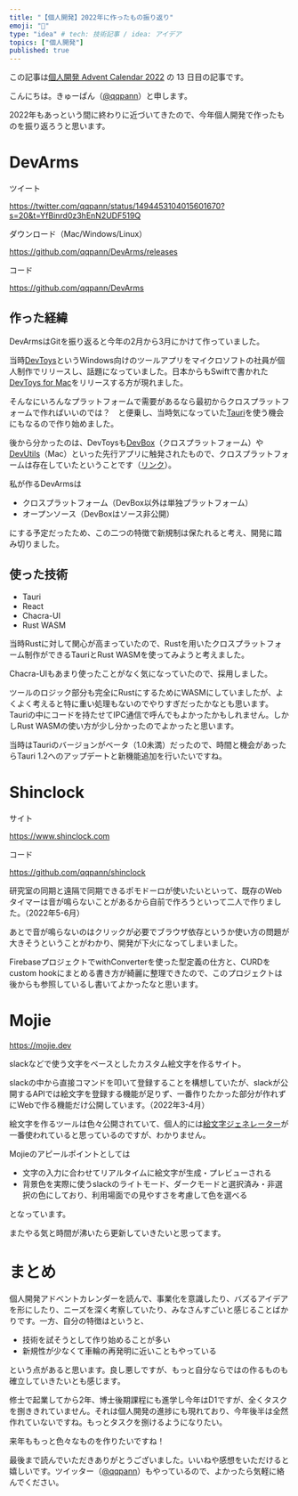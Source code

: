 ```yaml
---
title: "【個人開発】2022年に作ったもの振り返り"
emoji: "🦾"
type: "idea" # tech: 技術記事 / idea: アイデア
topics: ["個人開発"]
published: true
---
```


この記事は[個人開発 Advent Calendar 2022](https://qiita.com/advent-calendar/2022/individual-developers) の 13 日目の記事です。

こんにちは。きゅーぱん（[@qqpann](https://twitter.com/qqpann)）と申します。

2022年もあっという間に終わりに近づいてきたので、今年個人開発で作ったものを振り返ろうと思います。

# DevArms

ツイート



https://twitter.com/qqpann/status/1494453104015601670?s=20&t=YfBinrd0z3hEnN2UDF519Q

ダウンロード（Mac/Windows/Linux）

https://github.com/qqpann/DevArms/releases

コード

https://github.com/qqpann/DevArms



## 作った経緯

DevArmsはGitを振り返ると今年の2月から3月にかけて作っていました。

当時[DevToys](https://devtoys.app)というWindows向けのツールアプリをマイクロソフトの社員が個人制作でリリースし、話題になっていました。日本からもSwiftで書かれた[DevToys for Mac](https://github.com/ObuchiYuki/DevToysMac)をリリースする方が現れました。

そんなにいろんなプラットフォームで需要があるなら最初からクロスプラットフォームで作ればいいのでは？　と便乗し、当時気になっていた[Tauri](https://tauri.app)を使う機会にもなるので作り始めました。

後から分かったのは、DevToysも[DevBox](https://www.dev-box.app)（クロスプラットフォーム）や[DevUtils](https://devutils.com)（Mac）といった先行アプリに触発されたもので、クロスプラットフォームは存在していたということです（[リンク](https://github.com/veler/DevToys/issues/156#issuecomment-1018298004)）。

私が作るDevArmsは

* クロスプラットフォーム（DevBox以外は単独プラットフォーム）
* オープンソース（DevBoxはソース非公開）

にする予定だったため、この二つの特徴で新規制は保たれると考え、開発に踏み切りました。

## 使った技術

- Tauri
- React
- Chacra-UI
- Rust WASM

当時Rustに対して関心が高まっていたので、Rustを用いたクロスプラットフォーム制作ができるTauriとRust WASMを使ってみようと考えました。

Chacra-UIもあまり使ったことがなく気になっていたので、採用しました。

ツールのロジック部分も完全にRustにするためにWASMにしていましたが、よくよく考えると特に重い処理もないのでやりすぎだったかなとも思います。Tauriの中にコードを持たせてIPC通信で呼んでもよかったかもしれません。しかしRust WASMの使い方が少し分かったのでよかったと思います。

当時はTauriのバージョンがベータ（1.0未満）だったので、時間と機会があったらTauri 1.2へのアップデートと新機能追加を行いたいですね。

# Shinclock

サイト

https://www.shinclock.com

コード

https://github.com/qqpann/shinclock

研究室の同期と遠隔で同期できるポモドーロが使いたいといって、既存のWebタイマーは音が鳴らないことがあるから自前で作ろうといって二人で作りました。（2022年5-6月）

あとで音が鳴らないのはクリックが必要でブラウザ依存というか使い方の問題が大きそうということがわかり、開発が下火になってしまいました。

FirebaseプロジェクトでwithConverterを使った型定義の仕方と、CURDをcustom hookにまとめる書き方が綺麗に整理できたので、このプロジェクトは後からも参照しているし書いてよかったなと思います。

# Mojie

https://mojie.dev

slackなどで使う文字をベースとしたカスタム絵文字を作るサイト。

slackの中から直接コマンドを叩いて登録することを構想していたが、slackが公開するAPIでは絵文字を登録する機能が足りず、一番作りたかった部分が作れずにWebで作る機能だけ公開しています。（2022年3-4月）

絵文字を作るツールは色々公開されていて、個人的には[絵文字ジェネレーター](https://emoji-gen.ninja)が一番使われていると思っているのですが、わかりません。

Mojieのアピールポイントとしては

- 文字の入力に合わせてリアルタイムに絵文字が生成・プレビューされる
- 背景色を実際に使うslackのライトモード、ダークモードと選択済み・非選択の色にしており、利用場面での見やすさを考慮して色を選べる

となっています。

またやる気と時間が沸いたら更新していきたいと思ってます。

# まとめ

個人開発アドベントカレンダーを読んで、事業化を意識したり、バズるアイデアを形にしたり、ニーズを深く考察していたり、みなさんすごいと感じることばかりです。一方、自分の特徴はというと、

- 技術を試そうとして作り始めることが多い
- 新規性が少なくて車輪の再発明に近いこともやっている

という点があると思います。良し悪しですが、もっと自分ならではの作るものも確立していきたいとも感じます。

修士で起業してから2年、博士後期課程にも進学し今年はD1ですが、全くタスクを捌ききれていません。それは個人開発の進捗にも現れており、今年後半は全然作れていないですね。もっとタスクを捌けるようになりたい。

来年ももっと色々なものを作りたいですね！

最後まで読んでいただきありがとうございました。いいねや感想をいただけると嬉しいです。ツイッター（[@qqpann](https://twitter.com/qqpann)）もやっているので、よかったら気軽に絡んでください。
